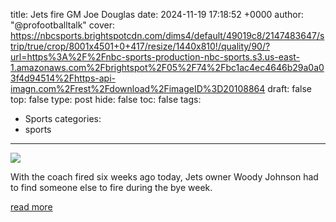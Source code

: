 title: Jets fire GM Joe Douglas
date: 2024-11-19 17:18:52 +0000
author: "@profootballtalk"
cover: https://nbcsports.brightspotcdn.com/dims4/default/49019c8/2147483647/strip/true/crop/8001x4501+0+417/resize/1440x810!/quality/90/?url=https%3A%2F%2Fnbc-sports-production-nbc-sports.s3.us-east-1.amazonaws.com%2Fbrightspot%2F05%2F74%2Fbc1ac4ec4646b29a0a03f4d94514%2Fhttps-api-imagn.com%2Frest%2Fdownload%2FimageID%3D20108864
draft: false
top: false
type: post
hide: false
toc: false
tags:
  - Sports
categories:
  - sports
---

![](https://nbcsports.brightspotcdn.com/dims4/default/49019c8/2147483647/strip/true/crop/8001x4501+0+417/resize/1440x810!/quality/90/?url=https%3A%2F%2Fnbc-sports-production-nbc-sports.s3.us-east-1.amazonaws.com%2Fbrightspot%2F05%2F74%2Fbc1ac4ec4646b29a0a03f4d94514%2Fhttps-api-imagn.com%2Frest%2Fdownload%2FimageID%3D20108864)

With the coach fired six weeks ago today, Jets owner Woody Johnson had to find someone else to fire during the bye week.

[read more](https://www.nbcsports.com/nfl/profootballtalk/rumor-mill/news/jets-fire-g-m-joe-douglas)
